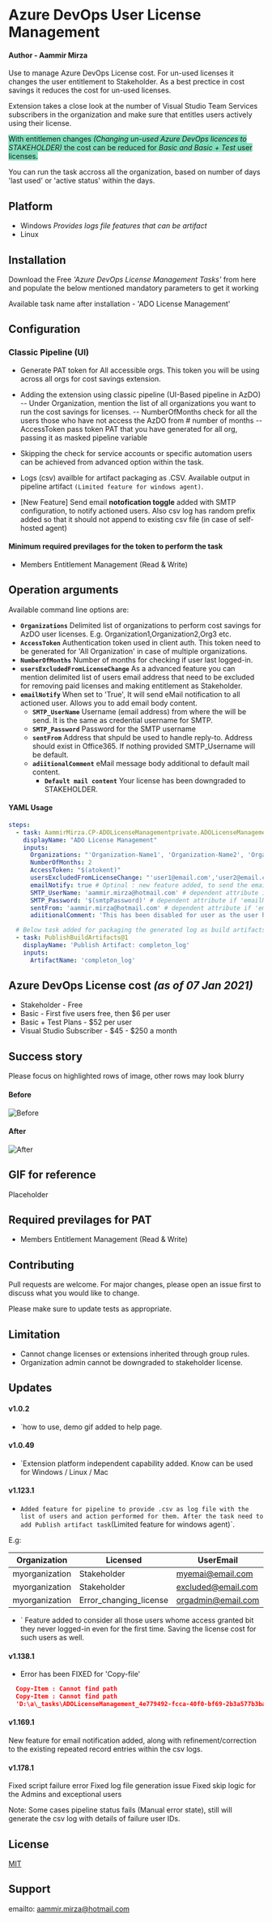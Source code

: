 # Azure DevOps User License Management

#### Author - Aammir Mirza

Use to manage Azure DevOps License cost. For un-used licenses it changes the user entitlement to Stakeholder. As a best prectice in cost savings it reduces the cost for un-used licenses.

Extension takes a close look at the number of Visual Studio Team Services subscribers in the organization and make sure that entitles users actively using their license.

<span style="background-color: #83DFBE">With entitlemen changes _(Changing un-used Azure DevOps licences to STAKEHOLDER)_ the cost can be reduced for _Basic and Basic + Test_ user licenses.

You can run the task accross all the organization, based on number of days 'last used' or 'active status' within the days.</span>

## Platform

* Windows *Provides logs file features that can be artifact*
* Linux

## Installation

Download the Free _'Azure DevOps License Management Tasks'_ from here and populate the below mentioned mandatory parameters to get it working

Available task name after installation - 'ADO License Management'

## Configuration

### Classic Pipeline (UI)

* Generate PAT token for All accessible orgs. This token you will be using across all orgs for cost savings extension.

* Adding the extension using classic pipeline (UI-Based pipeline in AzDO)
-- Under Organization, mention the list of all organizations you want to run the cost savings for licenses.
-- NumberOfMonths check for all the users those who have not access the AzDO from # number of months
-- AccessToken pass token PAT that you have generated for all org, passing it as masked pipeline variable

* Skipping the check for service accounts or specific automation users can be achieved from advanced option within the task.

* Logs (csv) availble for artifact packaging as .CSV. Available output in pipeline artifact `(Limited feature for windows agent)`.

* [New Feature] Send email **notofication toggle** added with SMTP configuration, to notify actioned users. Also csv log has random prefix added so that it should not append to existing
csv file (in case of self-hosted agent)


#### Minimum required previlages for the token to perform the task

* Members Entitlement Management (Read & Write)


## Operation arguments

Available command line options are:

* **`Organizations`** Delimited list of organizations to perform cost savings for AzDO user licenses. E.g. Organization1,Organization2,Org3 etc.
* **`AccessToken`** Authentication token used in client auth. This token need to be generated for 'All Organization' in case of multiple organizations.
* **`NumberOfMonths`** Number of months for checking if user last logged-in.
* **`usersExcludedFromLicenseChange`** As a advanced feature you can mention delimited list of users email address that need to be excluded for removing paid licenses and making entitlement as Stakeholder.
* **`emailNotify`** When set to 'True', It will send eMail notification to all actioned user. Allows you to add email body content.
  * **`SMTP_UserName`** Username (email address) from where the will be send. It is the same as credential username for SMTP.
  * **`SMTP_Password`** Password for the SMTP username
  * **`sentFrom`** Address that shpuld be used to handle reply-to. Address should exist in Office365. If nothing provided SMTP_Username will be default.
  * **`adiitionalComment`** eMail message body additional to default mail content.
    * **`Default mail content`** Your license has been downgraded to STAKEHOLDER.

#### YAML Usage

```yaml
steps:
  - task: AammirMirza.CP-ADOLicenseManagementprivate.ADOLicenseManagement-Task.ADOLicenseManagement@1
    displayName: "ADO License Management"
    inputs:
      Organizations: "'Organization-Name1', 'Organization-Name2', 'Organization-Name3'"
      NumberOfMonths: 2
      AccessToken: "$(atokent)"
      usersExcludedFromLicenseChange: "'user1@email.com','user2@email.com','usern@email.com'" # Optional
      emailNotify: true # Optinal : new feature added, to send the email notification to the actioned user(s)
      SMTP_UserName: 'aammir.mirza@hotmail.com' # dependent attribute if 'emailNotify = True'
      SMTP_Password: '$(smtpPassword)' # dependent attribute if 'emailNotify = True'. Password for the senders mailbox.
      sentFrom: 'aammir.mirza@hotmail.com' # dependent attribute if 'emailNotify = True'. eMail address should exist.
      adiitionalComment: 'This has been disabled for user as the user has never connect from several months.' # dependent attribute if 'emailNotify = True'. Any additional comment that contributes to email body.

  # Below task added for packaging the generated log as build artifacts ONLY FOR WINDOWS BUILD AGENT
  - task: PublishBuildArtifacts@1
    displayName: 'Publish Artifact: completon_log'
    inputs:
      ArtifactName: 'completon_log'

```

## Azure DevOps License cost _(as of 07 Jan 2021)_

* Stakeholder - Free
* Basic - First five users free, then $6 per user
* Basic + Test Plans - $52 per user
* Visual Studio Subscriber - $45 - $250 a month

## Success story
Please focus on highlighted rows of image, other rows may look blurry
#### Before
![Before](images/NovCost.png)

#### After
![After](images/DecCost.png)

## GIF for reference

 Placeholder


## Required previlages for PAT

* Members Entitlement Management (Read & Write)

## Contributing

Pull requests are welcome. For major changes, please open an issue first to discuss what you would like to change.

Please make sure to update tests as appropriate.

## Limitation

* Cannot change licenses or extensions inherited through group rules.
* Organization admin cannot be downgraded to stakeholder license.

## Updates

#### v1.0.2

* `how to use, demo gif added to help page.
#### v1.0.49
* `Extension platform independent capability added. Know can be used for Windows / Linux / Mac

#### v1.123.1

* `Added feature for pipeline to provide .csv as log file with the list of users and action performed for them. After the task need to add Publish artifact task`(Limited feature for windows agent)`.

E.g:

|Organization    |Licensed                       |UserEmail                    |Remark|
|----------------|-------------------------------|-----------------------------|-----------|
|myorganization|Stakeholder            |myemai@email.com          |_NeverLoggedIn|
|myorganization|Stakeholder            |excluded@email.com          |_Skipped|
|myorganization|Error_changing_license            |orgadmin@email.com          |_OrgAdminOrPermissionIssue|

* ` Feature added to consider all those users whome access granted bit they never logged-in even for the first time. Saving the license cost for such users as well.

#### v1.138.1

* Error has been FIXED for 'Copy-file'

```json
  Copy-Item : Cannot find path
  Copy-Item : Cannot find path
  'D:\a\_tasks\ADOLicenseManagement_4e779492-fcca-40f0-bf69-2b3a577b3ba5\1.134.1\ActionedUsersLog.csv' because it does not exist.

```

#### v1.169.1

New feature for email notification added, along with refinement/correction to the existing repeated record entries within the csv logs.

#### v1.178.1
Fixed script failure error
Fixed log file generation issue
Fixed skip logic for the Admins and exceptional users

Note: Some cases pipeline status fails (Manual error state), still will generate the csv log with details of failure user IDs.
## License

[MIT](https://choosealicense.com/licenses/mit/)

## Support

emailto: aammir.mirza@hotmail.com

